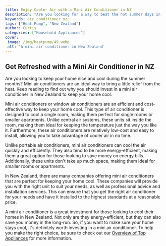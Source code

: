 ```yaml
---
title: Enjoy Cooler Air with a Mini Air Conditioner in NZ
description: "Are you looking for a way to beat the hot summer days in New Zealand Check out this article to learn about the benefits of installing a mini air conditioner in your home and get ready to enjoy the cooler air"
keywords: air conditioner nz
tags: ["Heat Pump", "New Zealand"]
author: Curtis
categories: ["Household Appliances"]
cover: 
 image: /img/heatpump/49.webp
 alt: 'A mini air conditioner in New Zealand'
---
```

## Get Refreshed with a Mini Air Conditioner in NZ

Are you looking to keep your home nice and cool during the summer months? Mini air conditioners are an ideal way to bring a little relief from the heat. Keep reading to find out why you should invest in a mini air conditioner in New Zealand to keep your home cool.

Mini air conditioners or window air conditioners are an efficient and cost-effective way to keep your home cool. This type of air conditioner is designed to cool a single room, making them perfect for single rooms or smaller apartments. Unlike central air systems, these units sit inside the room, making them ideal for keeping the temperature just the way you like it. Furthermore, these air conditioners are relatively low-cost and easy to install, allowing you to take advantage of cooler air in no time.

Unlike portable air conditioners, mini air conditioners can cool the air quickly and efficiently. They also tend to be more energy-efficient, making them a great option for those looking to save money on energy bills. Additionally, these units don't take up much space, making them ideal for smaller rooms or apartments.

In New Zealand, there are many companies offering mini air conditioners that are perfect for keeping your home cool. These companies will provide you with the right unit to suit your needs, as well as professional advice and installation services. This can ensure that you get the right air conditioner for your needs and have it installed to the highest standards at a reasonable price.

A mini air conditioner is a great investment for those looking to cool their homes in New Zealand. Not only are they energy-efficient, but they can also save you money in the long-run. So, if you want to make sure your home stays cool, it's definitely worth investing in a mini air conditioner. To help you make the right choice, be sure to check out our [Overview of Top Appliances](./pages/appliance-overview) for more information.
